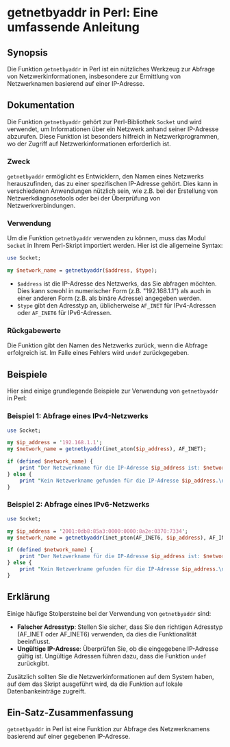 <!--
Meta Description: # getnetbyaddr in Perl: Eine umfassende Anleitung ## Synopsis Die Funktion `getnetbyaddr` in Perl ist ein nützliches Werkzeug zur Abfrage von Netzwerk...
Meta Keywords: die, adresse, getnetbyaddr, ist, perl
-->

# getnetbyaddr in Perl: Eine umfassende Anleitung

## Synopsis
Die Funktion `getnetbyaddr` in Perl ist ein nützliches Werkzeug zur Abfrage von Netzwerkinformationen, insbesondere zur Ermittlung von Netzwerknamen basierend auf einer IP-Adresse.

## Dokumentation
Die Funktion `getnetbyaddr` gehört zur Perl-Bibliothek `Socket` und wird verwendet, um Informationen über ein Netzwerk anhand seiner IP-Adresse abzurufen. Diese Funktion ist besonders hilfreich in Netzwerkprogrammen, wo der Zugriff auf Netzwerkinformationen erforderlich ist.

### Zweck
`getnetbyaddr` ermöglicht es Entwicklern, den Namen eines Netzwerks herauszufinden, das zu einer spezifischen IP-Adresse gehört. Dies kann in verschiedenen Anwendungen nützlich sein, wie z.B. bei der Erstellung von Netzwerkdiagnosetools oder bei der Überprüfung von Netzwerkverbindungen.

### Verwendung
Um die Funktion `getnetbyaddr` verwenden zu können, muss das Modul `Socket` in Ihrem Perl-Skript importiert werden. Hier ist die allgemeine Syntax:

```perl
use Socket;

my $network_name = getnetbyaddr($address, $type);
```

- `$address` ist die IP-Adresse des Netzwerks, das Sie abfragen möchten. Dies kann sowohl in numerischer Form (z.B. "192.168.1.1") als auch in einer anderen Form (z.B. als binäre Adresse) angegeben werden.
- `$type` gibt den Adresstyp an, üblicherweise `AF_INET` für IPv4-Adressen oder `AF_INET6` für IPv6-Adressen.

### Rückgabewerte
Die Funktion gibt den Namen des Netzwerks zurück, wenn die Abfrage erfolgreich ist. Im Falle eines Fehlers wird `undef` zurückgegeben.

## Beispiele
Hier sind einige grundlegende Beispiele zur Verwendung von `getnetbyaddr` in Perl:

### Beispiel 1: Abfrage eines IPv4-Netzwerks
```perl
use Socket;

my $ip_address = '192.168.1.1';
my $network_name = getnetbyaddr(inet_aton($ip_address), AF_INET);

if (defined $network_name) {
    print "Der Netzwerkname für die IP-Adresse $ip_address ist: $network_name\n";
} else {
    print "Kein Netzwerkname gefunden für die IP-Adresse $ip_address.\n";
}
```

### Beispiel 2: Abfrage eines IPv6-Netzwerks
```perl
use Socket;

my $ip_address = '2001:0db8:85a3:0000:0000:8a2e:0370:7334';
my $network_name = getnetbyaddr(inet_pton(AF_INET6, $ip_address), AF_INET6);

if (defined $network_name) {
    print "Der Netzwerkname für die IP-Adresse $ip_address ist: $network_name\n";
} else {
    print "Kein Netzwerkname gefunden für die IP-Adresse $ip_address.\n";
}
```

## Erklärung
Einige häufige Stolpersteine bei der Verwendung von `getnetbyaddr` sind:

- **Falscher Adresstyp**: Stellen Sie sicher, dass Sie den richtigen Adresstyp (AF_INET oder AF_INET6) verwenden, da dies die Funktionalität beeinflusst.
- **Ungültige IP-Adresse**: Überprüfen Sie, ob die eingegebene IP-Adresse gültig ist. Ungültige Adressen führen dazu, dass die Funktion `undef` zurückgibt.

Zusätzlich sollten Sie die Netzwerkinformationen auf dem System haben, auf dem das Skript ausgeführt wird, da die Funktion auf lokale Datenbankeinträge zugreift.

## Ein-Satz-Zusammenfassung
`getnetbyaddr` in Perl ist eine Funktion zur Abfrage des Netzwerknamens basierend auf einer gegebenen IP-Adresse.